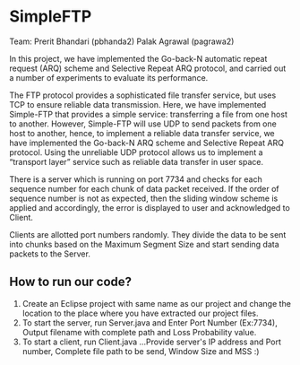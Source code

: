 # SimpleFTP
Team: Prerit Bhandari (pbhanda2) Palak Agrawal (pagrawa2) 

In this project, we have implemented the Go-back-N automatic repeat request (ARQ) scheme and Selective Repeat ARQ protocol, and carried out a number of experiments to evaluate its performance.

The FTP protocol provides a sophisticated file transfer service, but uses TCP to ensure reliable data transmission.
Here, we have implemented Simple-FTP that provides a simple service: transferring a file from one host to another.
However, Simple-FTP will use UDP to send packets from one host to another, hence, to implement a reliable
data transfer service, we have implemented the Go-back-N ARQ scheme and Selective Repeat ARQ protocol. Using the unreliable UDP protocol allows us to implement
a “transport layer” service such as reliable data transfer in user space.

There is a server which is running on port 7734 and checks for each sequence number for each chunk of data packet received. If the order of sequence number is not as expected, then the sliding window scheme is applied and accordingly, the error is displayed to user and acknowledged to Client.

Clients are allotted port numbers randomly. They divide the data to be sent into chunks based on the Maximum Segment Size and start sending data packets to the Server.

## How to run our code?

1. Create an Eclipse project with same name as our project and change the location to the place where you have extracted our project files.
2. To start the server, run Server.java and Enter Port Number (Ex:7734), Output filename with complete path and Loss Probability value.
3. To start a client, run Client.java ...Provide server's IP address and Port number, Complete file path to be send, Window Size and MSS :)
